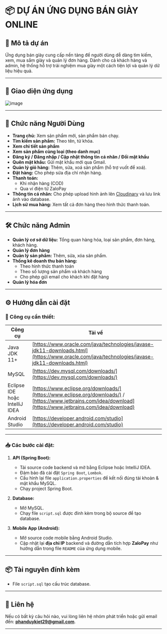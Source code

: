 # 📦 DỰ ÁN ỨNG DỤNG BÁN GIÀY ONLINE

## 🚀 Mô tả dự án

Ứng dụng bán giày cung cấp nền tảng để người dùng dễ dàng tìm kiếm, xem, mua sắm giày và quản lý đơn hàng. Dành cho cả khách hàng và admin, hệ thống hỗ trợ trải nghiệm mua giày một cách tiện lợi và quản lý dữ liệu hiệu quả.

---

## 📱 Giao diện ứng dụng

![image](https://github.com/user-attachments/assets/bf2a5a7c-7883-4f24-8783-659719f80cb6)

---

## 👤 Chức năng Người Dùng

- **Trang chủ:** Xem sản phẩm mới, sản phẩm bán chạy.
- **Tìm kiếm sản phẩm:** Theo tên, từ khóa.
- **Xem chi tiết sản phẩm**
- **Xem sản phẩm cùng loại (theo danh mục)**
- **Đăng ký / Đăng nhập / Cập nhật thông tin cá nhân / Đổi mật khẩu**
- **Quên mật khẩu:** Gửi mật khẩu mới qua Gmail.
- **Quản lý giỏ hàng:** Thêm, sửa, xoá sản phẩm (hỗ trợ vuốt để xoá).
- **Đặt hàng:** Cho phép sửa địa chỉ nhận hàng.
- **Thanh toán:**
  - Khi nhận hàng (COD)
  - Qua ví điện tử ZaloPay
- **Thông tin cá nhân:** Cho phép upload hình ảnh lên [Cloudinary](https://cloudinary.com/) và lưu link ảnh vào database.
- **Lịch sử mua hàng:** Xem tất cả đơn hàng theo hình thức thanh toán.

---

## 🛠️ Chức năng Admin

- **Quản lý cơ sở dữ liệu:** Tổng quan hàng hóa, loại sản phẩm, đơn hàng, khách hàng.
- **Quản lý đơn hàng**
- **Quản lý sản phẩm:** Thêm, sửa, xóa sản phẩm.
- **Thống kê doanh thu bán hàng:**
  - Theo hình thức thanh toán
  - Theo số lượng sản phẩm và khách hàng
  - Cho phép gửi email cho khách khi đặt hàng
- **Quản lý hóa đơn**

---

## ⚙️ Hướng dẫn cài đặt

### 🔧 Công cụ cần thiết:

| Công cụ                        | Tải về                                                                                                                                                        |
|--------------------------------|---------------------------------------------------------------------------------------------------------------------------------------------------------------|
| Java JDK 11+                   | [https://www.oracle.com/java/technologies/javase-jdk11-downloads.html](https://www.oracle.com/java/technologies/javase-jdk11-downloads.html)                  |
| MySQL                          | [https://dev.mysql.com/downloads/](https://dev.mysql.com/downloads/)                                                                                          |
| Eclipse IDE hoặc IntelliJ IDEA | [https://www.eclipse.org/downloads/](https://www.eclipse.org/downloads/) / [https://www.jetbrains.com/idea/download](https://www.jetbrains.com/idea/download) |
| Android Studio                 | [https://developer.android.com/studio](https://developer.android.com/studio)                                                                                  |

---

### 📥 Các bước cài đặt:

1. **API (Spring Boot):**
   - Tải source code backend và mở bằng Eclipse hoặc IntelliJ IDEA.
   - Đảm bảo đã cài đặt `Spring Boot`, `Lombok`.
   - Cấu hình lại file `application.properties` để kết nối đúng tài khoản & mật khẩu MySQL.
   - Chạy project Spring Boot.

2. **Database:**
   - Mở MySQL.
   - Chạy file `script.sql` được đính kèm trong bộ source để tạo database.

3. **Mobile App (Android):**
   - Mở source code mobile bằng Android Studio.
   - Cập nhật lại **địa chỉ IP** backend và đường dẫn tích hợp **ZaloPay** như hướng dẫn trong file `README` của ứng dụng mobile.

---

## 📦 Tài nguyên đính kèm

- File `script.sql` tạo cấu trúc database.

---

## 📧 Liên hệ

Nếu có bất kỳ câu hỏi nào, vui lòng liên hệ nhóm phát triển hoặc gửi email đến: **phanduykiet29@gmail.com**.

---

